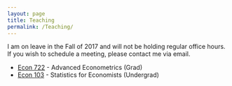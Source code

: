 ```yaml
---
layout: page
title: Teaching
permalink: /Teaching/
---
```

I am on leave in the Fall of 2017 and will not be holding regular office hours.
If you wish to schedule a meeting, please contact me via email.


- [Econ 722](http://ditraglia.com/econ722) - Advanced Econometrics (Grad)
- [Econ 103](http://ditraglia.com/Econ103Public) - Statistics for Economists (Undergrad)

